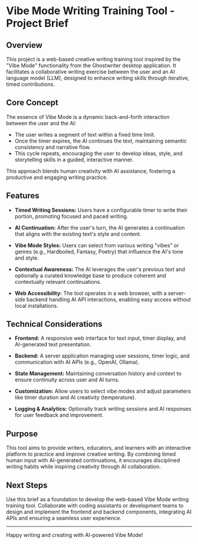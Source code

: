 # Vibe Mode Writing Training Tool - Project Brief

## Overview

This project is a web-based creative writing training tool inspired by the "Vibe Mode" functionality from the Ghostwriter desktop application. It facilitates a collaborative writing exercise between the user and an AI language model (LLM), designed to enhance writing skills through iterative, timed contributions.

## Core Concept

The essence of Vibe Mode is a dynamic back-and-forth interaction between the user and the AI:

- The user writes a segment of text within a fixed time limit.
- Once the timer expires, the AI continues the text, maintaining semantic consistency and narrative flow.
- This cycle repeats, encouraging the user to develop ideas, style, and storytelling skills in a guided, interactive manner.

This approach blends human creativity with AI assistance, fostering a productive and engaging writing practice.

## Features

- **Timed Writing Sessions:** Users have a configurable timer to write their portion, promoting focused and paced writing.

- **AI Continuation:** After the user's turn, the AI generates a continuation that aligns with the existing text's style and content.

- **Vibe Mode Styles:** Users can select from various writing "vibes" or genres (e.g., Hardboiled, Fantasy, Poetry) that influence the AI's tone and style.

- **Contextual Awareness:** The AI leverages the user's previous text and optionally a curated knowledge base to produce coherent and contextually relevant continuations.

- **Web Accessibility:** The tool operates in a web browser, with a server-side backend handling AI API interactions, enabling easy access without local installations.

## Technical Considerations

- **Frontend:** A responsive web interface for text input, timer display, and AI-generated text presentation.

- **Backend:** A server application managing user sessions, timer logic, and communication with AI APIs (e.g., OpenAI, Ollama).

- **State Management:** Maintaining conversation history and context to ensure continuity across user and AI turns.

- **Customization:** Allow users to select vibe modes and adjust parameters like timer duration and AI creativity (temperature).

- **Logging & Analytics:** Optionally track writing sessions and AI responses for user feedback and improvement.

## Purpose

This tool aims to provide writers, educators, and learners with an interactive platform to practice and improve creative writing. By combining timed human input with AI-generated continuations, it encourages disciplined writing habits while inspiring creativity through AI collaboration.

## Next Steps

Use this brief as a foundation to develop the web-based Vibe Mode writing training tool. Collaborate with coding assistants or development teams to design and implement the frontend and backend components, integrating AI APIs and ensuring a seamless user experience.

---

Happy writing and creating with AI-powered Vibe Mode!
